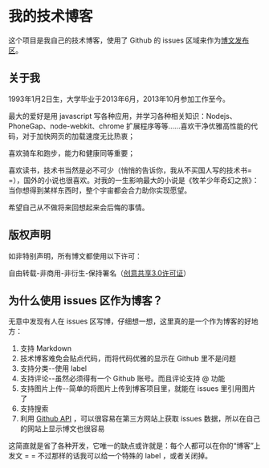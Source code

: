 # 我的技术博客

这个项目是我自己的技术博客，使用了 Github 的 issues 区域来作为[博文发布区](https://github.com/lmk123/blog/issues)。

## 关于我

1993年1月2日生，大学毕业于2013年6月，2013年10月参加工作至今。

最大的爱好是用 javascript 写各种应用，并学习各种相关知识：Nodejs、PhoneGap、node-webkit、chrome 扩展程序等等……喜欢干净优雅高性能的代码，对于加快网页的加载速度无比热衷；

喜欢骑车和跑步，能力和健康同等重要；

喜欢读书，技术书当然是必不可少（悄悄的告诉你，我从不买国人写的技术书= =），国外的小说也很喜欢。对我的一生影响最大的小说是《牧羊少年奇幻之旅》：当你想得到某样东西时，整个宇宙都会合力助你实现愿望。

希望自己从不做将来回想起来会后悔的事情。

## 版权声明
如非特别声明，所有博文都使用以下许可：

自由转载-非商用-非衍生-保持署名（[创意共享3.0许可证](http://creativecommons.org/licenses/by-nc-nd/3.0/deed.zh)）

## 为什么使用 issues 区作为博客？

无意中发现有人在 issues 区写博，仔细想一想，这里真的是一个作为博客的好地方：

1. 支持 Markdown
2. 技术博客难免会贴点代码，而将代码优雅的显示在 Github 里不是问题
3. 支持分类--使用 label
4. 支持评论--虽然必须得有一个 Github 账号。而且评论支持 @ 功能
5. 支持图片上传--简单的将图片上传到博客项目里，就能在 issues 里引用图片了
6. 支持搜索
7. 利用 [Github API](https://developer.github.com/v3/issues/) ，可以很容易在第三方网站上获取 issues 数据，所以在自己的网站上显示博文也很容易

这简直就是省了各种开发，它唯一的缺点或许就是：每个人都可以在你的“博客”上发文 = = 不过那样的话我可以给一个特殊的 label ，或者关闭掉。

